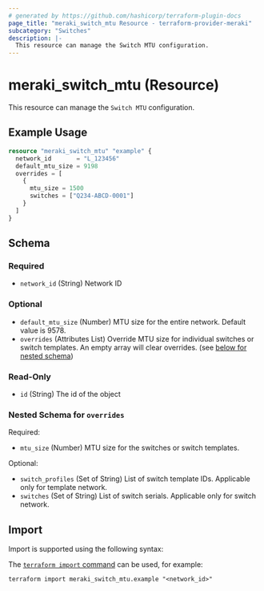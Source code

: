 ```yaml
---
# generated by https://github.com/hashicorp/terraform-plugin-docs
page_title: "meraki_switch_mtu Resource - terraform-provider-meraki"
subcategory: "Switches"
description: |-
  This resource can manage the Switch MTU configuration.
---
```


# meraki_switch_mtu (Resource)

This resource can manage the `Switch MTU` configuration.

## Example Usage

```terraform
resource "meraki_switch_mtu" "example" {
  network_id       = "L_123456"
  default_mtu_size = 9198
  overrides = [
    {
      mtu_size = 1500
      switches = ["Q234-ABCD-0001"]
    }
  ]
}
```

<!-- schema generated by tfplugindocs -->
## Schema

### Required

- `network_id` (String) Network ID

### Optional

- `default_mtu_size` (Number) MTU size for the entire network. Default value is 9578.
- `overrides` (Attributes List) Override MTU size for individual switches or switch templates. An empty array will clear overrides. (see [below for nested schema](#nestedatt--overrides))

### Read-Only

- `id` (String) The id of the object

<a id="nestedatt--overrides"></a>
### Nested Schema for `overrides`

Required:

- `mtu_size` (Number) MTU size for the switches or switch templates.

Optional:

- `switch_profiles` (Set of String) List of switch template IDs. Applicable only for template network.
- `switches` (Set of String) List of switch serials. Applicable only for switch network.

## Import

Import is supported using the following syntax:

The [`terraform import` command](https://developer.hashicorp.com/terraform/cli/commands/import) can be used, for example:

```shell
terraform import meraki_switch_mtu.example "<network_id>"
```
